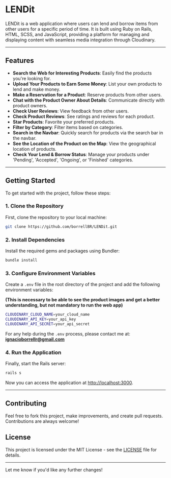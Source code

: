 # LENDit

LENDit is a web application where users can lend and borrow items from other users for a specific period of time. It is built using Ruby on Rails, HTML, SCSS, and JavaScript, providing a platform for managing and displaying content with seamless media integration through Cloudinary.

---

## Features

- **Search the Web for Interesting Products**: Easily find the products you're looking for.
- **Upload Your Products to Earn Some Money**: List your own products to lend and make money.
- **Make a Reservation for a Product**: Reserve products from other users.
- **Chat with the Product Owner About Details**: Communicate directly with product owners.
- **Check User Reviews**: View feedback from other users.
- **Check Product Reviews**: See ratings and reviews for each product.
- **Star Products**: Favorite your preferred products.
- **Filter by Category**: Filter items based on categories.
- **Search in the Navbar**: Quickly search for products via the search bar in the navbar.
- **See the Location of the Product on the Map**: View the geographical location of products.
- **Check Your Lend & Borrow Status**: Manage your products under 'Pending', 'Accepted', 'Ongoing', or 'Finished' categories.

---

## Getting Started

To get started with the project, follow these steps:

### 1. Clone the Repository

First, clone the repository to your local machine:

```bash
git clone https://github.com/borrellBR/LENDit.git
```

### 2. Install Dependencies

Install the required gems and packages using Bundler:

```bash
bundle install
```

### 3. Configure Environment Variables

Create a `.env` file in the root directory of the project and add the following environment variables:

**(This is necessary to be able to see the product images and get a better understanding, but not mandatory to run the web app)**

```bash
CLOUDINARY_CLOUD_NAME=your_cloud_name
CLOUDINARY_API_KEY=your_api_key
CLOUDINARY_API_SECRET=your_api_secret
```

For any help during the `.env` process, please contact me at:  
**ignacioborrellr@gmail.com**

### 4. Run the Application

Finally, start the Rails server:

```bash
rails s
```

Now you can access the application at [http://localhost:3000](http://localhost:3000).

---

## Contributing

Feel free to fork this project, make improvements, and create pull requests. Contributions are always welcome!

## License

This project is licensed under the MIT License - see the [LICENSE](LICENSE) file for details.

---

Let me know if you'd like any further changes!
